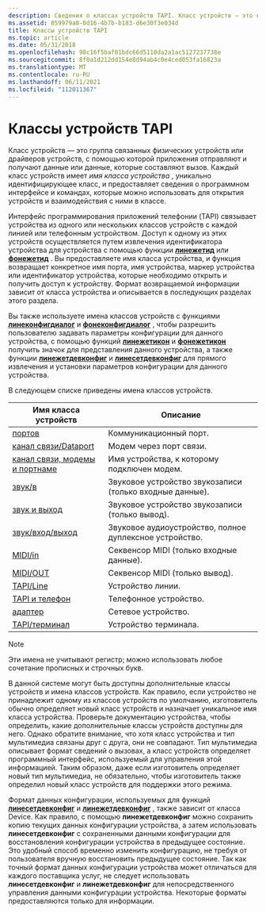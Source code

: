 ```yaml
---
description: Сведения о классах устройств TAPI. Класс устройств — это группа устройств или драйверов устройств, с помощью которых приложения отправляют и получают сведения о вызовах или данные.
ms.assetid: 859979a8-0d16-4b7b-b183-d6e30f3e034d
title: Классы устройств TAPI
ms.topic: article
ms.date: 05/31/2018
ms.openlocfilehash: 98c16f5baf81bdc66d5110da2a1ac5127237738e
ms.sourcegitcommit: 8f0a1d212dd154e8d94ab4c0e4ced053fa16823a
ms.translationtype: MT
ms.contentlocale: ru-RU
ms.lasthandoff: 06/11/2021
ms.locfileid: "112011367"
---
```

# <a name="tapi-device-classes"></a>Классы устройств TAPI

Класс устройств — это группа связанных физических устройств или драйверов устройств, с помощью которой приложения отправляют и получают данные или данные, которые составляют вызов. Каждый класс устройств имеет *имя класса устройства* , уникально идентифицирующее класс, и предоставляет сведения о программном интерфейсе и командах, которые можно использовать для открытия устройств и взаимодействия с ними в классе.

Интерфейс программирования приложений телефонии (TAPI) связывает устройства из одного или нескольких классов устройств с каждой линией или телефонным устройством. Доступ к одному из этих устройств осуществляется путем извлечения идентификатора устройства для устройства с помощью функции [**линежетид**](/windows/desktop/api/Tapi/nf-tapi-linegetid) или [**фонежетид**](/windows/desktop/api/Tapi/nf-tapi-phonegetid) . Вы предоставляете имя класса устройства, и функция возвращает конкретное имя порта, имя устройства, маркер устройства или идентификатор устройства, которые необходимо открыть и получить доступ к устройству. Формат возвращаемой информации зависит от класса устройства и описывается в последующих разделах этого раздела.

Вы также используете имена классов устройств с функциями [**линеконфигдиалог**](/windows/desktop/api/Tapi/nf-tapi-lineconfigdialog) и [**фонеконфигдиалог**](/windows/desktop/api/Tapi/nf-tapi-phoneconfigdialog) , чтобы разрешить пользователю задавать параметры конфигурации для данного устройства, с помощью функций [**линежетикон**](/windows/desktop/api/Tapi/nf-tapi-linegeticon) и [**фонежетикон**](/windows/desktop/api/Tapi/nf-tapi-phonegeticon) получить значок для представления данного устройства, а также функции [**линежетдевконфиг**](/windows/desktop/api/Tapi/nf-tapi-linegetdevconfig) и [**линесетдевконфиг**](/windows/desktop/api/Tapi/nf-tapi-linesetdevconfig) для прямого извлечения и установки параметров конфигурации для данного устройства.

В следующем списке приведены имена классов устройств.



| Имя класса устройств                                      | Описание                                       |
|--------------------------------------------------------|---------------------------------------------------|
| [портов](comm.md)                                       | Коммуникационный порт.                              |
| [канал связи/Dataport](comm-datamodem.md)                   | Модем через порт связи.              |
| [канал связи, модемы и портнаме](comm-datamodem-portname.md) | Имя устройства, к которому подключен модем. |
| [звук/в](wave-in.md)                                 | Звуковое устройство звукозаписи (только входные данные).                   |
| [звук и выход](wave-out.md)                               | Звуковое устройство звукозаписи (только вывод).                  |
| [звук/вход/выход](wave-in-out.md)                         | Звуковое аудиоустройство, полное дуплексное устройство.                   |
| [MIDI/in](midi-in.md)                                 | Секвенсор MIDI (только входные данные).                      |
| [MIDI/OUT](midi-out.md)                               | Секвенсор MIDI (только вывод).                     |
| [TAPI/Line](tapi-line.md)                             | Устройство линии.                                      |
| [TAPI и телефон](tapi-phone.md)                           | Телефонное устройство.                                     |
| [адаптер](ndis.md)                                       | Сетевое устройство.                                   |
| [TAPI/терминал](tapi-terminal.md)                     | Устройство терминала.                                  |



 

> [!Note]  
> Эти имена не учитывают регистр; можно использовать любое сочетание прописных и строчных букв.

 

В данной системе могут быть доступны дополнительные классы устройств и имена классов устройств. Как правило, если устройство не принадлежит одному из классов устройств по умолчанию, изготовитель обычно определяет новый класс устройств и назначает уникальное имя класса устройства. Проверьте документацию устройства, чтобы определить, какие дополнительные классы устройств доступны для него. Однако обратите внимание, что хотя класс устройства и тип мультимедиа связаны друг с друга, они не совпадают. Тип мультимедиа описывает формат сведений о вызовах, а класс устройств определяет программный интерфейс, используемый для управления этой информацией. Таким образом, даже если изготовитель определяет новый тип мультимедиа, не обязательно, чтобы изготовитель также определил новый класс устройств для поддержки этого режима.

Формат данных конфигурации, используемых для функций [**линесетдевконфиг**](/windows/desktop/api/Tapi/nf-tapi-linesetdevconfig) и [**линежетдевконфиг**](/windows/desktop/api/Tapi/nf-tapi-linegetdevconfig) , также зависит от класса Device. Как правило, с помощью **линежетдевконфиг** можно сохранить копию текущих данных конфигурации устройства, а затем использовать **линесетдевконфиг** с сохраненными данными конфигурации для восстановления конфигурации устройства в предыдущее состояние. Это удобный способ временно изменить конфигурацию, не требуя от пользователя вручную восстановить предыдущее состояние. Так как точный формат данных конфигурации устройства может отличаться для каждого поставщика услуг, не следует использовать **линесетдевконфиг** и **линежетдевконфиг** для непосредственного управления данными конфигурации устройства. Некоторые форматы предоставляются только для информации.

 

 



